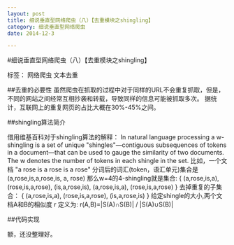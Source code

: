 ```yaml
---
layout: post
title: 细说垂直型网络爬虫（八）【去重模块之shingling】
category: 细说垂直型网络爬虫
date: 2014-12-3

---
```


#细说垂直型网络爬虫（八）【去重模块之shingling】

标签： 网络爬虫 文本去重

##去重的必要性
虽然爬虫在抓取的过程中对于同样的URL不会重复抓取，但是，不同的网站之间经常互相抄袭和转载，导致同样的信息可能被抓取多次。
据统计，互联网上的重复网页的占比大概在30%-45%之间。

<!-- more -->
 
##shingling算法简介
>
借用维基百科对于shingling算法的解释：
In natural language processing a w-shingling is a set of unique "shingles"—contiguous subsequences of tokens in a
document—that can be used to gauge the similarity of two documents. The w denotes the number of tokens in each shingle
in the set.
比如，一个文档
   "a rose is a rose is a rose"
分词后的词汇(token，语汇单元)集合是
   (a,rose,is,a,rose,is, a, rose)
那么w=4的4-shingling就是集合:
   { (a,rose,is,a), (rose,is,a,rose), (is,a,rose,is), (a,rose,is,a), (rose,is,a,rose) }
去掉重复的子集合：
   { (a,rose,is,a), (rose,is,a,rose), (is,a,rose,is) }
给定shingle的大小,两个文档A和B的相似度 r 定义为:
   r(A,B)=|S(A)∩S(B)| / |S(A)∪S(B)|  

##代码实现

额，还没整理好。










